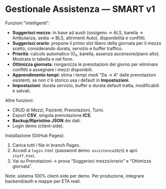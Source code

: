 # Gestionale Assistenza — SMART v1

Funzioni "intelligenti":
- **Suggerisci mezzo**: in base ad ausili (ossigeno → ALS, barella → Ambulanza, sedia → BLS, altrimenti Auto), disponibilità e conflitti.
- **Suggerisci orario**: propone il primo slot libero della giornata per il mezzo scelto, considerando durata, servizio e buffer traffico.
- **Priorità**: calcolo automatico (O₂, barella, assenza ascensore/piano alto). Mostrata in tabella e nel form.
- **Ottimizza giornata**: riorganizza le prenotazioni del giorno per eliminare conflitti e assegnare i mezzi disponibili.
- **Apprendimento tempi**: stima i tempi medi "Da → A" dalle prenotazioni esistenti; se non c'è storico usa i default in **Impostazioni**.
- **Impostazioni**: durata servizio, buffer e durata default tratta, modificabili e salvati.

Altre funzioni:
- CRUD di Mezzi, Pazienti, Prenotazioni, Turni.
- Export **CSV**, singola prenotazione **ICS**.
- **Backup/Ripristino JSON** dei dati.
- Login demo (client-side).

Installazione (GitHub Pages):
1. Carica tutti i file in branch Pages.
2. Accedi a `login.html` (password demo: `assistenza2025`) e apri `staff.html`.
3. Vai su Prenotazioni → prova “Suggerisci mezzo/orario” e “Ottimizza giornata”.

Note: sistema 100% client-side per demo. Per produzione, integrare backend/auth e mappe per ETA reali.
